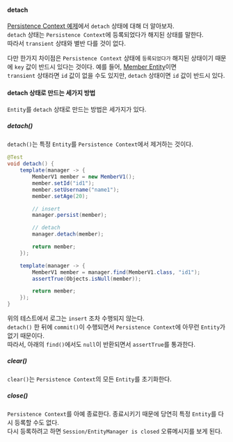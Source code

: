 #### detach
[Persistence Context 예제](2_persistence-context.md)에서 `detach` 상태에 대해 더 알아보자.  
`detach` 상태는 `Persistence Context`에 등록되었다가 해지된 상태를 말한다.  
따라서 `transient` 상태와 별반 다를 것이 없다.  

다만 한가지 차이점은 `Persistence Context` 상태에 `등록되었다가` 해지된 상태이기 때문에 `key` 값이 반드시 있다는 것이다.
예를 들어, [Member Entity](../MemberV1.java)이면  
`transient` 상태라면 `id` 값이 없을 수도 있지만, `detach` 상태이면 `id` 값이 반드시 있다.  



#### detach 상태로 만드는 세가지 방법
`Entity`를 `detach` 상태로 만드는 방법은 세가지가 있다.  

##### detach()
`detach()`는 특정 `Entity`를 `Persistence Context`에서 제거하는 것이다.

~~~java
@Test
void detach() {
    template(manager -> {
        MemberV1 member = new MemberV1();
        member.setId("id1");
        member.setUsername("name1");
        member.setAge(20);

        // insert
        manager.persist(member);

        // detach
        manager.detach(member);

        return member;
    });

    template(manager -> {
        MemberV1 member = manager.find(MemberV1.class, "id1");
        assertTrue(Objects.isNull(member));

        return member;
    });
}
~~~

위의 테스트에서 로그는 `insert` 조차 수행되지 않는다.  
`detach()` 한 뒤에 `commit()`이 수행되면서 `Persistence Context`에 아무런 `Entity`가 없기 때문이다.  
따라서, 아래의 `find()`에서도 `null`이 반환되면서 `assertTrue`를 통과한다.

##### clear()
`clear()`는 `Persistence Context`의 모든 `Entity`를 초기화한다.  

##### close()
`Persistence Context`를 아예 종료한다. 종료시키기 때문에 당연히 특정 `Entity`를 다시 등록할 수도 없다.   
다시 등록하려고 하면 `Session/EntityManager is closed` 오류메시지를 보게 된다.  